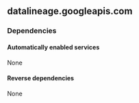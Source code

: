 ## datalineage.googleapis.com

### Dependencies

#### Automatically enabled services

None

#### Reverse dependencies

None
